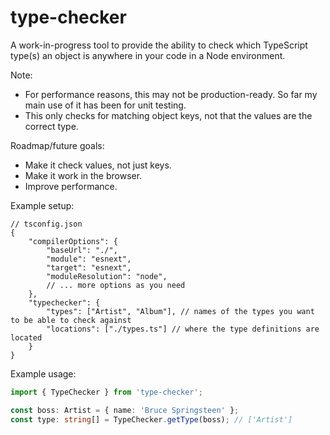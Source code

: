 # type-checker

A work-in-progress tool to provide the ability to check which TypeScript type(s) an object is anywhere in your code in a Node environment.

Note: 
- For performance reasons, this may not be production-ready. So far my main use of it has been for unit testing.
- This only checks for matching object keys, not that the values are the correct type. 

Roadmap/future goals:
- Make it check values, not just keys.
- Make it work in the browser.
- Improve performance.

Example setup: 
```json5
// tsconfig.json
{
    "compilerOptions": {
        "baseUrl": "./",
        "module": "esnext",
        "target": "esnext",
        "moduleResolution": "node",
        // ... more options as you need
    },
    "typechecker": {
        "types": ["Artist", "Album"], // names of the types you want to be able to check against 
        "locations": ["./types.ts"] // where the type definitions are located 
    }
}
```

Example usage:
```ts
import { TypeChecker } from 'type-checker';

const boss: Artist = { name: 'Bruce Springsteen' };
const type: string[] = TypeChecker.getType(boss); // ['Artist']
```
